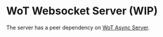 # WoT Websocket Server (WIP)
The server has a peer dependency on [WoT Async Server](https://github.com/lgfrbcsgo/wot-async-server).